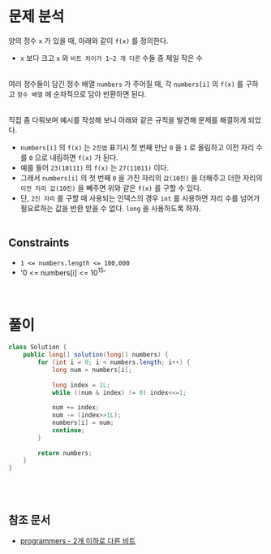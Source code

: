 # 문제 분석
양의 정수 `x` 가 있을 때, 아래와 같이 `f(x)` 를 정의한다.
- `x` 보다 크고 `x` 와 `비트 차이가 1~2 개 다른` 수들 중 제일 작은 수
<br/><br/>

여러 정수들이 담긴 정수 배열 `numbers` 가 주어질 때, 각 `numbers[i]` 의 `f(x)` 를 구하고 `정수 배열` 에 순차적으로 담아 반환하면 된다.
<br/><br/>

직접 좀 다뤄보며 예시를 작성해 보니 아래와 같은 규칙을 발견해 문제를 해결하게 되었다.
- `numbers[i]` 의 `f(x)` 는 `2진법` 표기시 첫 번째 만난 `0` 을 `1` 로 올림하고 이전 자리 수를 `0` 으로 내림하면 `f(x)` 가 된다.
- 예를 들어 `23(10111)` 의 `f(x)` 는 `27(11011)` 이다.
- 그래서 `numbers[i]` 의 첫 번째 `0` 을 가진 자리의 `값(10진)` 을 더해주고 더한 자리의 `이전 자리 값(10진)` 을 빼주면 위와 같은 `f(x)` 를 구할 수 있다.
- 단, `2진 자리` 를 구할 때 사용되는 인덱스의 경우 `int` 를 사용하면 자리 수를 넘어가 필요로하는 값을 반환 받을 수 없다. `long` 을 사용하도록 하자.
<br/><br/>

## Constraints
- `1 <= numbers.length <= 100,000`
- '0 <= numbers[i] <= 10<sup>15</sup>'
<br/><br/><br/>

# 풀이
```java
class Solution {
    public long[] solution(long[] numbers) {
        for (int i = 0; i < numbers.length; i++) {
            long num = numbers[i];
            
            long index = 1L;
            while ((num & index) != 0) index<<=1;
            
            num += index;
            num -= (index>>1L);
            numbers[i] = num;
            continue;
        }
        
        return numbers;
    }
}
```
<br/><br/>

## 참조 문서
- [programmers - 2개 이하로 다른 비트](https://school.programmers.co.kr/learn/courses/30/lessons/77885)